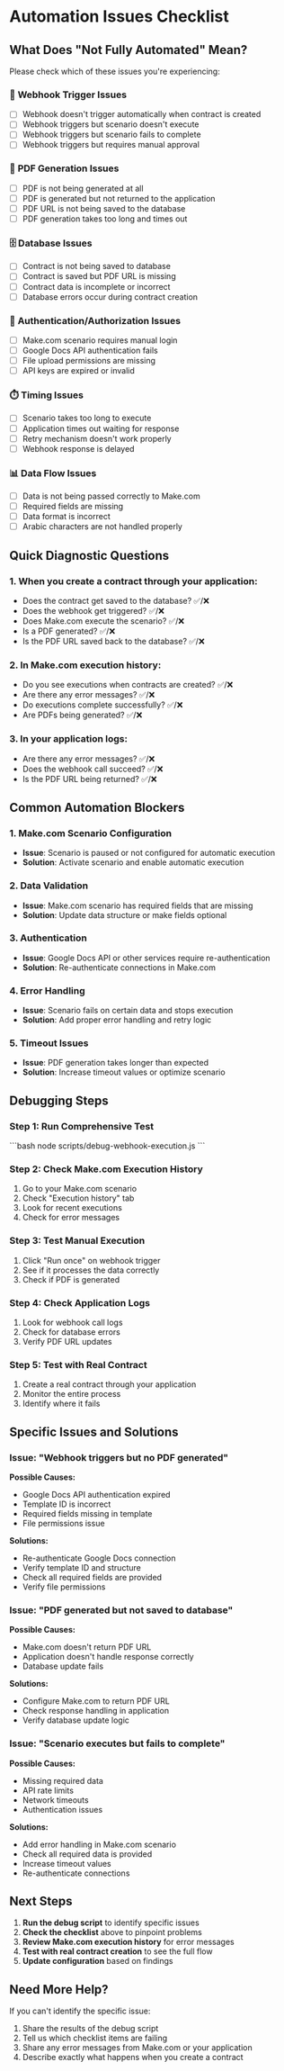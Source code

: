 # Automation Issues Checklist

## What Does "Not Fully Automated" Mean?

Please check which of these issues you're experiencing:

### 🔄 **Webhook Trigger Issues**

- [ ] Webhook doesn't trigger automatically when contract is created
- [ ] Webhook triggers but scenario doesn't execute
- [ ] Webhook triggers but scenario fails to complete
- [ ] Webhook triggers but requires manual approval

### 📄 **PDF Generation Issues**

- [ ] PDF is not being generated at all
- [ ] PDF is generated but not returned to the application
- [ ] PDF URL is not being saved to the database
- [ ] PDF generation takes too long and times out

### 🗄️ **Database Issues**

- [ ] Contract is not being saved to database
- [ ] Contract is saved but PDF URL is missing
- [ ] Contract data is incomplete or incorrect
- [ ] Database errors occur during contract creation

### 🔐 **Authentication/Authorization Issues**

- [ ] Make.com scenario requires manual login
- [ ] Google Docs API authentication fails
- [ ] File upload permissions are missing
- [ ] API keys are expired or invalid

### ⏱️ **Timing Issues**

- [ ] Scenario takes too long to execute
- [ ] Application times out waiting for response
- [ ] Retry mechanism doesn't work properly
- [ ] Webhook response is delayed

### 📊 **Data Flow Issues**

- [ ] Data is not being passed correctly to Make.com
- [ ] Required fields are missing
- [ ] Data format is incorrect
- [ ] Arabic characters are not handled properly

## Quick Diagnostic Questions

### 1. **When you create a contract through your application:**

- Does the contract get saved to the database? ✅/❌
- Does the webhook get triggered? ✅/❌
- Does Make.com execute the scenario? ✅/❌
- Is a PDF generated? ✅/❌
- Is the PDF URL saved back to the database? ✅/❌

### 2. **In Make.com execution history:**

- Do you see executions when contracts are created? ✅/❌
- Are there any error messages? ✅/❌
- Do executions complete successfully? ✅/❌
- Are PDFs being generated? ✅/❌

### 3. **In your application logs:**

- Are there any error messages? ✅/❌
- Does the webhook call succeed? ✅/❌
- Is the PDF URL being returned? ✅/❌

## Common Automation Blockers

### 1. **Make.com Scenario Configuration**

- **Issue**: Scenario is paused or not configured for automatic execution
- **Solution**: Activate scenario and enable automatic execution

### 2. **Data Validation**

- **Issue**: Make.com scenario has required fields that are missing
- **Solution**: Update data structure or make fields optional

### 3. **Authentication**

- **Issue**: Google Docs API or other services require re-authentication
- **Solution**: Re-authenticate connections in Make.com

### 4. **Error Handling**

- **Issue**: Scenario fails on certain data and stops execution
- **Solution**: Add proper error handling and retry logic

### 5. **Timeout Issues**

- **Issue**: PDF generation takes longer than expected
- **Solution**: Increase timeout values or optimize scenario

## Debugging Steps

### Step 1: Run Comprehensive Test

\`\`\`bash
node scripts/debug-webhook-execution.js
\`\`\`

### Step 2: Check Make.com Execution History

1. Go to your Make.com scenario
2. Check "Execution history" tab
3. Look for recent executions
4. Check for error messages

### Step 3: Test Manual Execution

1. Click "Run once" on webhook trigger
2. See if it processes the data correctly
3. Check if PDF is generated

### Step 4: Check Application Logs

1. Look for webhook call logs
2. Check for database errors
3. Verify PDF URL updates

### Step 5: Test with Real Contract

1. Create a real contract through your application
2. Monitor the entire process
3. Identify where it fails

## Specific Issues and Solutions

### Issue: "Webhook triggers but no PDF generated"

**Possible Causes:**

- Google Docs API authentication expired
- Template ID is incorrect
- Required fields missing in template
- File permissions issue

**Solutions:**

- Re-authenticate Google Docs connection
- Verify template ID and structure
- Check all required fields are provided
- Verify file permissions

### Issue: "PDF generated but not saved to database"

**Possible Causes:**

- Make.com doesn't return PDF URL
- Application doesn't handle response correctly
- Database update fails

**Solutions:**

- Configure Make.com to return PDF URL
- Check response handling in application
- Verify database update logic

### Issue: "Scenario executes but fails to complete"

**Possible Causes:**

- Missing required data
- API rate limits
- Network timeouts
- Authentication issues

**Solutions:**

- Add error handling in Make.com scenario
- Check all required data is provided
- Increase timeout values
- Re-authenticate connections

## Next Steps

1. **Run the debug script** to identify specific issues
2. **Check the checklist** above to pinpoint problems
3. **Review Make.com execution history** for error messages
4. **Test with real contract creation** to see the full flow
5. **Update configuration** based on findings

## Need More Help?

If you can't identify the specific issue:

1. Share the results of the debug script
2. Tell us which checklist items are failing
3. Share any error messages from Make.com or your application
4. Describe exactly what happens when you create a contract
